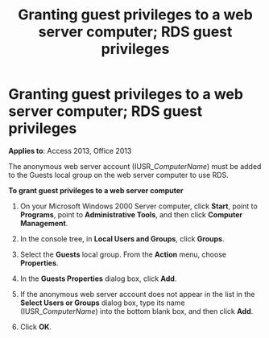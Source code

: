 ﻿---
title: Granting guest privileges to a web server computer; RDS guest privileges
TOCTitle: Granting guest privileges to a web server computer; RDS guest privileges
ms:assetid: 4ec9c05b-36f6-de22-b848-0cb8573f9dd1
ms:mtpsurl: https://msdn.microsoft.com/library/JJ249254(v=office.15)
ms:contentKeyID: 48544766
ms.date: 09/18/2015
mtps_version: v=office.15
---

# Granting guest privileges to a web server computer; RDS guest privileges

**Applies to**: Access 2013, Office 2013

The anonymous web server account (IUSR\_*ComputerName*) must be added to the Guests local group on the web server computer to use RDS.

**To grant guest privileges to a web server computer**

1.  On your Microsoft Windows 2000 Server computer, click **Start**, point to **Programs**, point to **Administrative Tools**, and then click **Computer Management**.

2.  In the console tree, in **Local Users and Groups**, click **Groups**.

3.  Select the **Guests** local group. From the **Action** menu, choose **Properties**.

4.  In the **Guests Properties** dialog box, click **Add**.

5.  If the anonymous web server account does not appear in the list in the **Select Users or Groups** dialog box, type its name (IUSR\_*ComputerName*) into the bottom blank box, and then click **Add**.

6.  Click **OK**.

